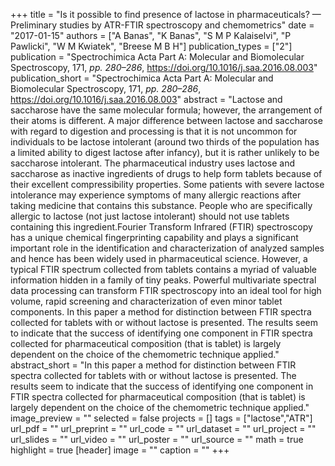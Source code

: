 +++
title = "Is it possible to find presence of lactose in pharmaceuticals? — Preliminary studies by ATR-FTIR spectroscopy and chemometrics"
date = "2017-01-15"
authors = ["A Banas", "K Banas", "S M P Kalaiselvi", "P Pawlicki", "W M Kwiatek", "Breese M B H"]
publication_types = ["2"]
publication = "Spectrochimica Acta Part A: Molecular and Biomolecular Spectroscopy, 171, _pp. 280–286_, https://doi.org/10.1016/j.saa.2016.08.003"
publication_short = "Spectrochimica Acta Part A: Molecular and Biomolecular Spectroscopy, 171, _pp. 280–286_, https://doi.org/10.1016/j.saa.2016.08.003"
abstract = "Lactose and saccharose have the same molecular formula; however, the arrangement of their atoms is different. A major difference between lactose and saccharose with regard to digestion and processing is that it is not uncommon for individuals to be lactose intolerant (around two thirds of the population has a limited ability to digest lactose after infancy), but it is rather unlikely to be saccharose intolerant. The pharmaceutical industry uses lactose and saccharose as inactive ingredients of drugs to help form tablets because of their excellent compressibility properties. Some patients with severe lactose intolerance may experience symptoms of many allergic reactions after taking medicine that contains this substance. People who are specifically allergic to lactose (not just lactose intolerant) should not use tablets containing this ingredient.Fourier Transform Infrared (FTIR) spectroscopy has a unique chemical fingerprinting capability and plays a significant important role in the identification and characterization of analyzed samples and hence has been widely used in pharmaceutical science. However, a typical FTIR spectrum collected from tablets contains a myriad of valuable information hidden in a family of tiny peaks. Powerful multivariate spectral data processing can transform FTIR spectroscopy into an ideal tool for high volume, rapid screening and characterization of even minor tablet components. In this paper a method for distinction between FTIR spectra collected for tablets with or without lactose is presented. The results seem to indicate that the success of identifying one component in FTIR spectra collected for pharmaceutical composition (that is tablet) is largely dependent on the choice of the chemometric technique applied."
abstract_short = "In this paper a method for distinction between FTIR spectra collected for tablets with or without lactose is presented. The results seem to indicate that the success of identifying one component in FTIR spectra collected for pharmaceutical composition (that is tablet) is largely dependent on the choice of the chemometric technique applied."
image_preview = ""
selected = false
projects = []
tags = ["lactose","ATR"]
url_pdf = ""
url_preprint = ""
url_code = ""
url_dataset = ""
url_project = ""
url_slides = ""
url_video = ""
url_poster = ""
url_source = ""
math = true
highlight = true
[header]
image = ""
caption = ""
+++
